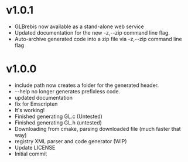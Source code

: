 v1.0.1
======
* GLBrebis now available as a stand-alone web service
* Updated documentation for the new -z,--zip command line flag.
* Auto-archive generated code into a zip file via -z,--zip command line flag

v1.0.0
======

* include path now creates a folder for the generated header.
* --help no longer generates prefixless code.
* updated documentation
* fix for Emscripten
* It's working!
* Finished generating GL.c (Untested)
* Finished generating GL.h (untested)
* Downloading from cmake, parsing downloaded file (much faster that way)
* registry XML parser and code generator (WIP)
* Update LICENSE
* Initial commit

